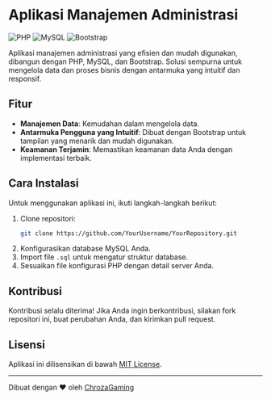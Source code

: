 
# Aplikasi Manajemen Administrasi

![PHP](https://img.shields.io/badge/PHP-%23777BB4.svg?&style=for-the-badge&logo=php&logoColor=white)
![MySQL](https://img.shields.io/badge/MySQL-%2300f.svg?&style=for-the-badge&logo=mysql&logoColor=white)
![Bootstrap](https://img.shields.io/badge/Bootstrap-%237952B3.svg?&style=for-the-badge&logo=bootstrap&logoColor=white)

Aplikasi manajemen administrasi yang efisien dan mudah digunakan, dibangun dengan PHP, MySQL, dan Bootstrap. Solusi sempurna untuk mengelola data dan proses bisnis dengan antarmuka yang intuitif dan responsif.

## Fitur

- **Manajemen Data**: Kemudahan dalam mengelola data.
- **Antarmuka Pengguna yang Intuitif**: Dibuat dengan Bootstrap untuk tampilan yang menarik dan mudah digunakan.
- **Keamanan Terjamin**: Memastikan keamanan data Anda dengan implementasi terbaik.

## Cara Instalasi

Untuk menggunakan aplikasi ini, ikuti langkah-langkah berikut:

1. Clone repositori:
   ```bash
   git clone https://github.com/YourUsername/YourRepository.git
   ```
2. Konfigurasikan database MySQL Anda.
3. Import file `.sql` untuk mengatur struktur database.
4. Sesuaikan file konfigurasi PHP dengan detail server Anda.

## Kontribusi

Kontribusi selalu diterima! Jika Anda ingin berkontribusi, silakan fork repositori ini, buat perubahan Anda, dan kirimkan pull request.

## Lisensi

Aplikasi ini dilisensikan di bawah [MIT License](LICENSE).

---

Dibuat dengan ❤️ oleh [ChrozaGaming](https://github.com/ChrozaGaming)
